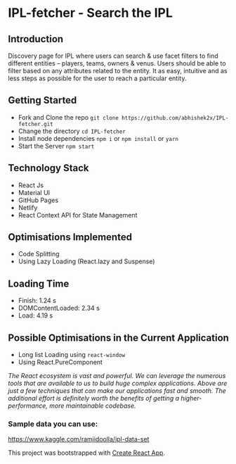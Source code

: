 # IPL-fetcher - Search the IPL

## Introduction
Discovery page for IPL where users can search & use facet filters to find different
entities – players, teams, owners & venus. Users should be able to filter based on any attributes related to the entity. It as easy, intuitive and as less steps as 
possible for the user to reach a particular entity.

## Getting Started
* Fork and Clone the repo
  `git clone https://github.com/abhishek2x/IPL-fetcher.git`
* Change the directory
  `cd IPL-fetcher`
* Install node dependencies
  `npm i` or `npm install` or `yarn`
* Start the Server
  `npm start`

## Technology Stack
* React Js
* Material UI
* GitHub Pages
* Netlify
* React Context API for State Management

## Optimisations Implemented
* Code Splitting
* Using Lazy Loading (React.lazy and Suspense)


## Loading Time
* Finish: 1.24 s
* DOMContentLoaded: 2.34 s
* Load: 4.19 s

## Possible Optimisations in the Current Application
* Long list Loading using `react-window` 
* Using React.PureComponent

*The React ecosystem is vast and powerful. We can leverage the numerous tools that are available to us to build huge complex applications. Above are just a few techniques that can make our applications fast and smooth. The additional effort is definitely worth the benefits of getting a higher-performance, more maintainable codebase.*

### Sample data you can use:
https://www.kaggle.com/ramjidoolla/ipl-data-set


This project was bootstrapped with [Create React App](https://github.com/facebook/create-react-app).
